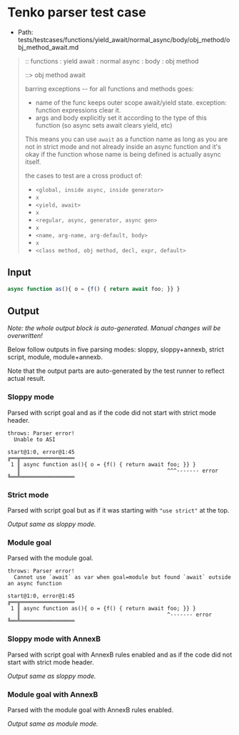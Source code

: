 # Tenko parser test case

- Path: tests/testcases/functions/yield_await/normal_async/body/obj_method/obj_method_await.md

> :: functions : yield await : normal async : body : obj method
>
> ::> obj method await
>
> barring exceptions -- for all functions and methods goes:
>
> - name of the func keeps outer scope await/yield state. exception: function expressions clear it.
> - args and body explicitly set it according to the type of this function (so async sets await clears yield, etc)
>
> This means you can use `await` as a function name as long as you are not in strict mode and not already inside an async function and it's okay if the function whose name is being defined is actually async itself.
>
> the cases to test are a cross product of:
>
> - `<global, inside async, inside generator>` 
> - `x` 
> - `<yield, await>`
> - `x` 
> - `<regular, async, generator, async gen>`
> - `x` 
> - `<name, arg-name, arg-default, body>`
> - `x`
> - `<class method, obj method, decl, expr, default>`

## Input

`````js
async function as(){ o = {f() { return await foo; }} }
`````

## Output

_Note: the whole output block is auto-generated. Manual changes will be overwritten!_

Below follow outputs in five parsing modes: sloppy, sloppy+annexb, strict script, module, module+annexb.

Note that the output parts are auto-generated by the test runner to reflect actual result.

### Sloppy mode

Parsed with script goal and as if the code did not start with strict mode header.

`````
throws: Parser error!
  Unable to ASI

start@1:0, error@1:45
╔══╦═════════════════
 1 ║ async function as(){ o = {f() { return await foo; }} }
   ║                                              ^^^------- error
╚══╩═════════════════

`````

### Strict mode

Parsed with script goal but as if it was starting with `"use strict"` at the top.

_Output same as sloppy mode._

### Module goal

Parsed with the module goal.

`````
throws: Parser error!
  Cannot use `await` as var when goal=module but found `await` outside an async function

start@1:0, error@1:45
╔══╦═════════════════
 1 ║ async function as(){ o = {f() { return await foo; }} }
   ║                                              ^------- error
╚══╩═════════════════

`````

### Sloppy mode with AnnexB

Parsed with script goal with AnnexB rules enabled and as if the code did not start with strict mode header.

_Output same as sloppy mode._

### Module goal with AnnexB

Parsed with the module goal with AnnexB rules enabled.

_Output same as module mode._
